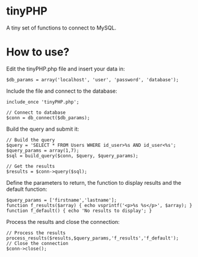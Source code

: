 # tinyPHP
A tiny set of functions to connect to MySQL.

# How to use?

Edit the tinyPHP.php file and insert your data in:
```
$db_params = array('localhost', 'user', 'password', 'database');
```
Include the file and connect to the database:
```
include_once 'tinyPHP.php';
    
// Connect to database
$conn = db_connect($db_params);
```
Build the query and submit it:
```
// Build the query
$query = 'SELECT * FROM Users WHERE id_user>%s AND id_user<%s';
$query_params = array(1,7);
$sql = build_query($conn, $query, $query_params);

// Get the results
$results = $conn->query($sql);
```
Define the parameters to return, the function to display results and the default function:
```
$query_params = ['firstname','lastname'];
function f_results($array) { echo vsprintf('<p>%s %s</p>', $array); }
function f_default() { echo 'No results to display'; }
```
Process the results and close the connection:
```
// Process the results
process_results($results,$query_params,'f_results','f_default');
// Close the connection
$conn->close();
```
